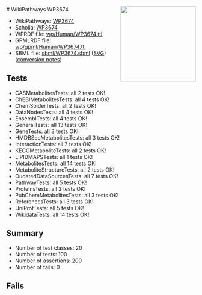 <img style="float: right; width: 200px" src="../logo.png" />
# WikiPathways WP3674

* WikiPathways: [WP3674](https://identifiers.org/wikipathways:WP3674)
* Scholia: [WP3674](https://scholia.toolforge.org/wikipathways/WP3674)
* WPRDF file: [wp/Human/WP3674.ttl](../wp/Human/WP3674.ttl)
* GPMLRDF file: [wp/gpml/Human/WP3674.ttl](../wp/gpml/Human/WP3674.ttl)
* SBML file: [sbml/WP3674.sbml](../sbml/WP3674.sbml) ([SVG](../sbml/WP3674.svg)) ([conversion notes](../sbml/WP3674.txt))

## Tests
* CASMetabolitesTests: all 2 tests OK!
* ChEBIMetabolitesTests: all 4 tests OK!
* ChemSpiderTests: all 2 tests OK!
* DataNodesTests: all 4 tests OK!
* EnsemblTests: all 4 tests OK!
* GeneralTests: all 13 tests OK!
* GeneTests: all 3 tests OK!
* HMDBSecMetabolitesTests: all 3 tests OK!
* InteractionTests: all 7 tests OK!
* KEGGMetaboliteTests: all 2 tests OK!
* LIPIDMAPSTests: all 1 tests OK!
* MetabolitesTests: all 14 tests OK!
* MetaboliteStructureTests: all 2 tests OK!
* OudatedDataSourcesTests: all 7 tests OK!
* PathwayTests: all 5 tests OK!
* ProteinsTests: all 2 tests OK!
* PubChemMetabolitesTests: all 3 tests OK!
* ReferencesTests: all 3 tests OK!
* UniProtTests: all 5 tests OK!
* WikidataTests: all 14 tests OK!


## Summary

* Number of test classes: 20
* Number of tests: 100
* Number of assertions: 200
* Number of fails: 0

## Fails


